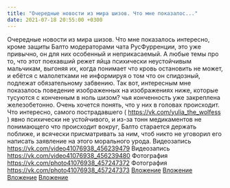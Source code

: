 ```yaml
---
title: "Очередные новости из мира шизов. Что мне показалос..."
date: 2021-07-18 20:55:00 +0300
---
```


Очередные новости из мира шизов. Что мне показалось интересно, кроме защиты Балто модераторами чата РусФурренции, это уже привычно, он для них особенный и неприкасаемый. А любые темы про то, что этот поехавший режет яйца психически неустойчивым мальчикам, выгоняя их, когда понимает что кровь остановить не может, и ебётся с малолетками не информируя о том что он спидозный, подлежат обязательному забвению. Так вот, интересным мне показалось поведение изображенных на изображениях ниже, которые тусуются с конченным в ноль шизом? чья конченность уже закреплена железобетонно. Очень хочется понять, что у них в головах происходит.
Что интересно, самого пострадавшего ( https://vk.com/yulia_the_wolfess ) явно психически не устойчивого, и из-за тонн медикаментов не понимающего что происходит вокруг, Балто старается держать поближе, и всячески присматривать за ним, чтоб никто не уговорил его написать заявление на этого морального урода.
Видеозапись
<a class="vk-attach" href="https://vk.com/video41076938_456239479">https://vk.com/video41076938_456239479</a>
Видеозапись
<a class="vk-attach" href="https://vk.com/video41076938_456239480">https://vk.com/video41076938_456239480</a>
Фотография
<a class="vk-attach" href="https://vk.com/photo41076938_457247372">https://vk.com/photo41076938_457247372</a>
Фотография
<a class="vk-attach" href="https://vk.com/photo41076938_457247373">https://vk.com/photo41076938_457247373</a>
<a class="vk-attach" href="https://vk.com/video41076938_456239479">Вложение</a>
<a class="vk-attach" href="https://vk.com/video41076938_456239480">Вложение</a>
<a class="vk-attach" href="https://vk.com/photo41076938_457247372">Вложение</a>
<a class="vk-attach" href="https://vk.com/photo41076938_457247373">Вложение</a>
